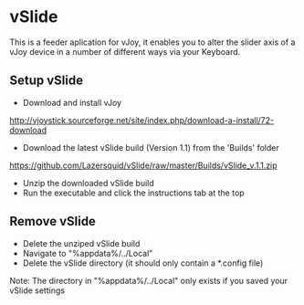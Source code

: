 # vSlide

This is a feeder aplication for vJoy, it enables you to alter the slider axis of a 
vJoy device in a number of different ways via your Keyboard.

Setup vSlide
-
- Download and install vJoy

http://vjoystick.sourceforge.net/site/index.php/download-a-install/72-download
- Download the latest vSlide build (Version 1.1) from the 'Builds' folder

https://github.com/Lazersquid/vSlide/raw/master/Builds/vSlide_v.1.1.zip
- Unzip the downloaded vSlide build
- Run the executable and click the instructions tab at the top

Remove vSlide
-
- Delete the unziped vSlide build
- Navigate to "%appdata%/../Local"
- Delete the vSlide directory (it should only contain a *.config file)

Note: The directory in "%appdata%/../Local" only exists if you saved your vSlide settings
